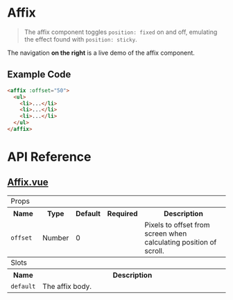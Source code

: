 # Affix

> The affix component toggles `position: fixed` on and off, emulating the effect found with `position: sticky`.

The navigation **on the right** is a live demo of the affix component.

## Example Code

```html
<affix :offset="50">
  <ul>
    <li>...</li>
    <li>...</li>
    <li>...</li>
  </ul>
</affix>
```

# API Reference

## [Affix.vue](https://github.com/wxsms/uiv/tree/master/src/components/affix/Affix.vue)

<div class="table-responsive">
  <table class="table table-bordered">
    <tbody>
    <tr>
      <td colspan="5"><span class="label label-default">Props</span></td>
    </tr>
    <tr>
      <th>Name</th>
      <th>Type</th>
      <th>Default</th>
      <th width="50px">Required</th>
      <th>Description</th>
    </tr>
    <tr>
      <td nowrap="nowrap"><code>offset</code></td>
      <td>Number</td>
      <td>0</td>
      <td></td>
      <td>Pixels to offset from screen when calculating position of scroll.</td>
    </tr>
    </tbody>
    <tbody>
    <tr>
      <td colspan="5"><span class="label label-default">Slots</span></td>
    </tr>
    <tr>
      <th>Name</th>
      <th colspan="4">Description</th>
    </tr>
    <tr>
      <td nowrap="nowrap"><code>default</code></td>
      <td colspan="4">The affix body.</td>
    </tr>
    </tbody>
  </table>
</div>


